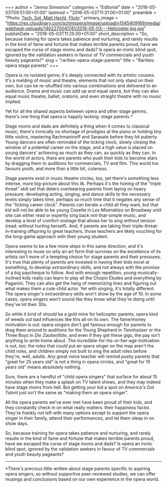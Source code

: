 +++
author = "Jenna Simeonov"
categories = "Editorial"
date = "2016-05-03T09:51:00+01:00"
lastmod = "2016-05-03T11:31:00+01:00"
preamble = "Photo: [Tech. Sgt. Matt Hecht](https://www.flickr.com/photos/satransport/8349998703), [Flickr](https://creativecommons.org/licenses/by/2.0/legalcode)."
primary_image = "https://res.cloudinary.com/schmopera/image/upload/v1545409169/media/webhook-uploads/1462270041741/2016-05-03---Helicopter.jpg.jpg"
publishDate = "2016-05-03T11:25:00+01:00"
short_description = "So, because training for opera takes patience and nurturing, and rarely results in the kind of fame and fortune that makes terrible parents proud, have we escaped the curse of stage moms and dads? Is opera an ironic blind spot, ignored by the validation seekers in favour of TV commercials and youth beauty pageants?"
slug = "rarities-opera-stage-parents"
title = "Rarities: opera stage parents"
+++

Opera is no isolated genre; it's deeply connected with its artistic cousins. It's a melding of music and theatre, elements that not only stand on their own, but can be re-shuffled into various combinations and delivered to an audience. Drama and music can add up and equal opera, but they can also equal music theatre, ballet, oratorio, and even straight theatre with no music implied.

Yet for all the shared aspects between opera and other stage genres, there's one thing that opera is happily lacking: stage parents.\*

Stage moms and dads are definitely a thing when it comes to classical music; there's ironically no shortage of prodigies at the piano or holding tiny little violins, mastering Rachmaninoff and Sarasate before they hit puberty. Young dancers are often reminded of the ticking clock, slowly closing the window of a potential career on the stage, and a high value is placed on young dancers' achieving as much as they can, as quickly as they can. In the world of actors, there are parents who push their kids to become stars by dragging them to auditions for commercials, TV and film. This world too favours youth, and more than a little bit, cuteness.

Stage parents exist in music theatre circles, too, yet there's something less intense, more big-picture about this ilk. Perhaps it's the honing of the "triple threat" skill set that deters overbearing parents from laying on heavy pressure; developing acting, singing, and dance skills to the necessary levels simply takes time, perhaps so much time that it negates any sense of the "ticking career clock". Parents can berate a child all they want, but that kid will not be able to be young Cosette in *Les Misérables* on Broadway until she can either read or expertly sing back not-that-simple music, and develop a level of comfort onstage that allows her to sing without tension (read: without hurting herself). And, if parents are taking their triple-threat-in-training offspring to great teachers, those teachers are likely vouching for the long-game approach with their young student.

Opera seems to be a few more steps in this same direction, and it's interesting to muse on why an art form that survives on the excellence of its artists isn't more of a tempting choice for stage parents and their pressures. It's true that plenty of parents are invested in having their kids excel at something, to develop extraordinary skills, and not always with the promise of a big paycheque to follow. And with enough repetition, young musically-inclined kids really can learn to play all the Chopin Études and everything by Paganini. They can also get the hang of memorizing lines and figuring out what makes them a cute child actor. Yet with singing, it's totally different. The opera singer's extraordinary skills won't show by the age of 10. In some cases, opera singers won't sound like they know what they're doing until they've hit their 30s.

So while it kind of *should* be a gold mine for helicopter parents, opera kind of weeds out bad influences like this all on its own. The fame/money motivation is out: opera singers don't get famous enough for parents to drag them around to auditions for the Young Shepherd in *Tannhaüser* or the Three Boys in *Die Zauberflöte*, and even if they get these gigs, the pay isn't anything to write home about. The incredible-for-his-or-her-age motivation is out, too; the roles that *could* put an opera singer on the map aren't the child roles, and children simply not built to sing the adult roles before they're, well, adults. Any great voice teacher will remind pushy parents that "great for 25 years old" is not a thing in opera circles, and "great for 10 years old" means absolutely nothing.

Sure, there are a handful of "child opera singers" that surface for about 15 minutes when they make a splash on TV talent shows, and they may indeed have stage moms from hell. But getting your kid a spot on *America's Got Talent* just isn't the same as "making them an opera singer".

All the opera parents we've ever met have been proud of their kids, and they constantly check in on what really matters: their happiness factor. They're frankly not left with many options except to support the opera singer in their family, attend their performances, and let them sleep in on show days.

So, because training for opera takes patience and nurturing, and rarely results in the kind of fame and fortune that makes terrible parents proud, have we escaped the curse of stage moms and dads? Is opera an ironic blind spot, ignored by the validation seekers in favour of TV commercials and youth beauty pageants?

***

\*There's precious little written about stage parents specific to aspiring opera singers, so without supportive peer-reviewed studies, we can offer musings and conclusions based on our own experience in the opera world.


